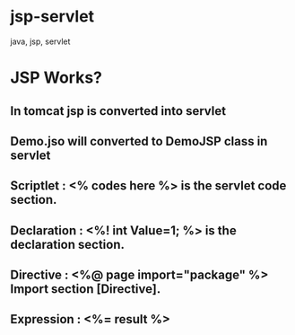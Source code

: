 # jsp-servlet
java, jsp, servlet 



# JSP Works?
## In tomcat jsp is converted into servlet
## Demo.jso will converted to DemoJSP class in servlet
## Scriptlet   : <% codes here %> is the servlet code section.
## Declaration : <%! int Value=1;  %> is the declaration section.
## Directive   : <%@ page import="package" %> Import section [Directive].
## Expression  : <%= result %>